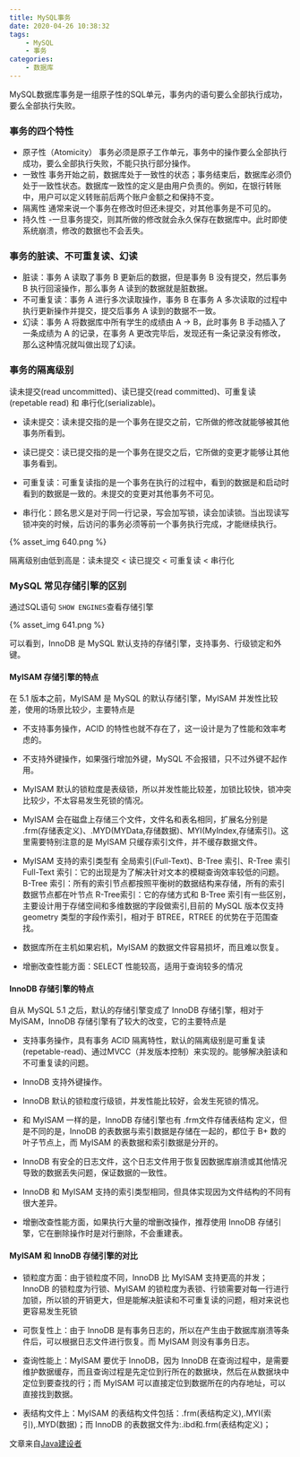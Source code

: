 ```yaml
---
title: MySQL事务
date: 2020-04-26 10:38:32
tags:
    - MySQL
    - 事务
categories:
    - 数据库
---
```


MySQL数据库事务是一组原子性的SQL单元，事务内的语句要么全部执行成功，要么全部执行失败。

### 事务的四个特性

- 原子性（Atomicity）
事务必须是原子工作单元，事务中的操作要么全部执行成功，要么全部执行失败，不能只执行部分操作。
- 一致性
事务开始之前，数据库处于一致性的状态；事务结束后，数据库必须仍处于一致性状态。数据库一致性的定义是由用户负责的。例如，在银行转账中，用户可以定义转账前后两个账户金额之和保持不变。 
- 隔离性
通常来说一个事务在修改时但还未提交，对其他事务是不可见的。
- 持久性
-一旦事务提交，则其所做的修改就会永久保存在数据库中。此时即使系统崩溃，修改的数据也不会丢失。

<!-- more -->

### 事务的脏读、不可重复读、幻读

- 脏读：事务 A 读取了事务 B 更新后的数据，但是事务 B 没有提交，然后事务 B 执行回滚操作，那么事务 A 读到的数据就是脏数据。
- 不可重复读：事务 A 进行多次读取操作，事务 B 在事务 A 多次读取的过程中执行更新操作并提交，提交后事务 A 读到的数据不一致。
- 幻读：事务 A 将数据库中所有学生的成绩由 A -> B，此时事务 B 手动插入了一条成绩为 A 的记录，在事务 A 更改完毕后，发现还有一条记录没有修改，那么这种情况就叫做出现了幻读。

### 事务的隔离级别

读未提交(read uncommitted)、读已提交(read committed)、可重复读(repetable read) 和 串行化(serializable)。

- 读未提交：读未提交指的是一个事务在提交之前，它所做的修改就能够被其他事务所看到。

- 读已提交：读已提交指的是一个事务在提交之后，它所做的变更才能够让其他事务看到。

- 可重复读：可重复读指的是一个事务在执行的过程中，看到的数据是和启动时看到的数据是一致的。未提交的变更对其他事务不可见。

- 串行化：顾名思义是对于同一行记录，写会加写锁，读会加读锁。当出现读写锁冲突的时候，后访问的事务必须等前一个事务执行完成，才能继续执行。

{% asset_img 640.png %}

隔离级别由低到高是：读未提交 < 读已提交 < 可重复读 < 串行化

### MySQL 常见存储引擎的区别

通过SQL语句 `SHOW ENGINES`查看存储引擎

{% asset_img 641.png %}

可以看到，InnoDB 是 MySQL 默认支持的存储引擎，支持事务、行级锁定和外键。

#### MyISAM 存储引擎的特点


在 5.1 版本之前，MyISAM 是 MySQL 的默认存储引擎，MyISAM 并发性比较差，使用的场景比较少，主要特点是

- 不支持事务操作，ACID 的特性也就不存在了，这一设计是为了性能和效率考虑的。
- 不支持外键操作，如果强行增加外键，MySQL 不会报错，只不过外键不起作用。
- MyISAM 默认的锁粒度是表级锁，所以并发性能比较差，加锁比较快，锁冲突比较少，不太容易发生死锁的情况。
- MyISAM 会在磁盘上存储三个文件，文件名和表名相同，扩展名分别是 .frm(存储表定义)、.MYD(MYData,存储数据)、MYI(MyIndex,存储索引)。这里需要特别注意的是 MyISAM 只缓存索引文件，并不缓存数据文件。

- MyISAM 支持的索引类型有 全局索引(Full-Text)、B-Tree 索引、R-Tree 索引
Full-Text 索引：它的出现是为了解决针对文本的模糊查询效率较低的问题。
B-Tree 索引：所有的索引节点都按照平衡树的数据结构来存储，所有的索引数据节点都在叶节点
R-Tree索引：它的存储方式和 B-Tree 索引有一些区别，主要设计用于存储空间和多维数据的字段做索引,目前的 MySQL 版本仅支持 geometry 类型的字段作索引，相对于 BTREE，RTREE 的优势在于范围查找。

- 数据库所在主机如果宕机，MyISAM 的数据文件容易损坏，而且难以恢复。
- 增删改查性能方面：SELECT 性能较高，适用于查询较多的情况

#### InnoDB 存储引擎的特点


自从 MySQL 5.1 之后，默认的存储引擎变成了 InnoDB 存储引擎，相对于 MyISAM，InnoDB 存储引擎有了较大的改变，它的主要特点是

- 支持事务操作，具有事务 ACID 隔离特性，默认的隔离级别是可重复读(repetable-read)、通过MVCC（并发版本控制）来实现的。能够解决脏读和不可重复读的问题。

- InnoDB 支持外键操作。

- InnoDB 默认的锁粒度行级锁，并发性能比较好，会发生死锁的情况。

- 和 MyISAM 一样的是，InnoDB 存储引擎也有 .frm文件存储表结构 定义，但是不同的是，InnoDB 的表数据与索引数据是存储在一起的，都位于 B+ 数的叶子节点上，而 MyISAM 的表数据和索引数据是分开的。

- InnoDB 有安全的日志文件，这个日志文件用于恢复因数据库崩溃或其他情况导致的数据丢失问题，保证数据的一致性。

- InnoDB 和 MyISAM 支持的索引类型相同，但具体实现因为文件结构的不同有很大差异。

- 增删改查性能方面，如果执行大量的增删改操作，推荐使用 InnoDB 存储引擎，它在删除操作时是对行删除，不会重建表。

#### MyISAM 和 InnoDB 存储引擎的对比


- 锁粒度方面：由于锁粒度不同，InnoDB 比 MyISAM 支持更高的并发；InnoDB 的锁粒度为行锁、MyISAM 的锁粒度为表锁、行锁需要对每一行进行加锁，所以锁的开销更大，但是能解决脏读和不可重复读的问题，相对来说也更容易发生死锁


- 可恢复性上：由于 InnoDB 是有事务日志的，所以在产生由于数据库崩溃等条件后，可以根据日志文件进行恢复。而 MyISAM 则没有事务日志。


- 查询性能上：MyISAM 要优于 InnoDB，因为 InnoDB 在查询过程中，是需要维护数据缓存，而且查询过程是先定位到行所在的数据块，然后在从数据块中定位到要查找的行；而 MyISAM 可以直接定位到数据所在的内存地址，可以直接找到数据。


- 表结构文件上：MyISAM 的表结构文件包括：.frm(表结构定义),.MYI(索引),.MYD(数据)；而 InnoDB 的表数据文件为:.ibd和.frm(表结构定义)；

文章来自[Java建设者](https://mp.weixin.qq.com/s?__biz=MzU2NDg0OTgyMA==&mid=2247486267&idx=1&sn=b96d38b39c34d400c9985c54899e126b&chksm=fc45f6c8cb327fdecabac01cb7d6fe0d75c8c212fb341cf3dc7e481b53d5fe8915160b2059e8&mpshare=1&scene=24&srcid=0514ROWD2lIjFItWOKlBYXL7&sharer_sharetime=1589434711640&sharer_shareid=50e38dcd7776348278a128de8ad8d396&key=8d915c155b1ceb9625a9dda450e6bf03db464ddba9fffe454cf51960477f186591696584f72a61f96c942a2e9bf698615ae2bec9e397ec4b765aab5f5874b8272c427f9aed42e3c9fc5fc7dfc1bbd1c7&ascene=14&uin=OTQ3NzYxMTM2&devicetype=Windows+10+x64&version=62090070&lang=zh_CN&exportkey=AzZJkfttIkfe4EOendMMvhg%3D&pass_ticket=Ca7nWpSV1zN1yKOGQoK6bpsW%2BmahyJBCE2FC9DYbOLGCDSxdtOi15zeY3wsLQ%2Bdd)